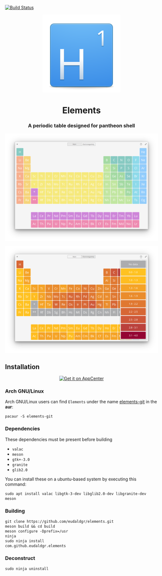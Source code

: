 [![Build Status](https://travis-ci.com/eudaldgr/elements.svg?branch=master)](https://travis-ci.com/eudaldgr/elements)
<div align="center">
	<span align="center"><img src="https://github.com/eudaldgr/elements/blob/master/data/icons/128.svg" alt="Icon"></span>
	<h1>Elements</h1>
	<h3>A periodic table designed for pantheon shell</h3>
</div>

![Screenshot](data/screenshots/Screenshot1.png)

![Screenshot](data/screenshots/Screenshot2.png)

## Installation

<p align="center">
  <a href="https://appcenter.elementary.io/com.github.eudaldgr.elements"><img src="https://appcenter.elementary.io/badge.svg?new" alt="Get it on AppCenter" /></a>
</p>

### Arch GNU/Linux

Arch GNU/Linux users can find `Elements` under the name [elements-git](https://aur.archlinux.org/packages/elements-git/) in the **aur**:

```
pacaur -S elements-git
```

### Dependencies

These dependencies must be present before building
 - `valac`
 - `meson`
 - `gtk+-3.0`
 - `granite`
 - `glib2.0`

You can install these on a ubuntu-based system by executing this command:

```
sudo apt install valac libgtk-3-dev libglib2.0-dev libgranite-dev meson
```

### Building

```
git clone https://github.com/eudaldgr/elements.git
meson build && cd build
meson configure -Dprefix=/usr
ninja
sudo ninja install
com.github.eudaldgr.elements
```

### Deconstruct

```
sudo ninja uninstall
```
